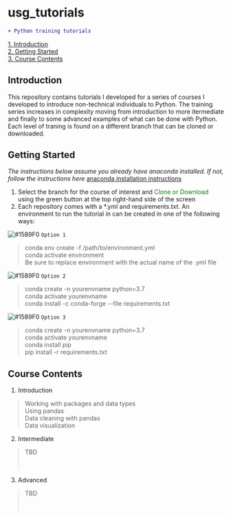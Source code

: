 # usg_tutorials
```diff
+ Python training tutorials
```
[1. Introduction](#Introduction) <br>
[2. Getting Started](#Getting-Started) <br>
[3. Course Contents](#Course-Contents) <br>

## Introduction
This repository contains tutorials I developed for a series of courses I developed to introduce non-technical individuals to Python.  The training series increases in complexity moving from introduction to more itermediate and finally to some advanced examples of what can be done with Python.  Each level of traning is found on a different branch that can be cloned or downloaded.

## Getting Started
*The instructions below assume you already have anaconda installed.  If not, follow the instructions here* <a href="https://docs.anaconda.com/anaconda/install/">anaconda installation instructions</a>
1. Select the branch for the course of interest and <font color="green">Clone or Download</font> using the green button at the top right-hand side of the screen <br>
2. Each repository comes with a <span>&#42;</span>.yml and requirements.txt.  An environment to run the tutorial in can be created in one of the following ways:

![#1589F0](https://placehold.it/15/1589F0/000000?text=+) `Option 1`
<blockquote> 
    <p> 
        conda env create -f /path/to/environment.yml 
        <br>conda activate environment
        <br>Be sure to replace environment with the actual name of the .yml file
    </p> 
</blockquote>

![#1589F0](https://placehold.it/15/1589F0/000000?text=+) `Option 2`
<blockquote> 
    <p> 
        conda create -n yourenvname python=3.7
        <br>conda activate yourenvname
        <br>conda install -c conda-forge --file requirements.txt
    </p> 
</blockquote>

![#1589F0](https://placehold.it/15/1589F0/000000?text=+) `Option 3`
<blockquote> 
    <p> 
        conda create -n yourenvname python=3.7
        <br>conda activate yourenvname
        <br>conda install pip
        <br>pip install -r requirements.txt
    </p> 
</blockquote>

## Course Contents
1. Introduction
<blockquote> 
    <p> 
        Working with packages and data types 
        <br>Using pandas
        <br>Data cleaning with pandas
        <br>Data visualization
    </p> 
</blockquote>

2. Intermediate
<blockquote> 
    <p> 
        TBD
        <br>
        <br>
        <br>
    </p> 
</blockquote>

3. Advanced
<blockquote> 
    <p> 
        TBD
        <br>
        <br>
        <br>
    </p> 
</blockquote>


